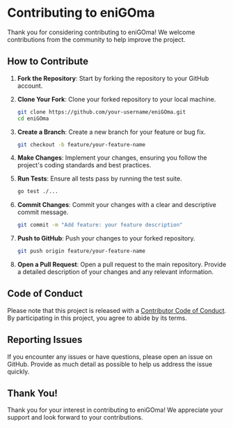 # Contributing to eniGOma

Thank you for considering contributing to eniGOma! We welcome contributions from the community to help improve the project.

## How to Contribute

1. **Fork the Repository**: Start by forking the repository to your GitHub account.

2. **Clone Your Fork**: Clone your forked repository to your local machine.

   ```bash
   git clone https://github.com/your-username/eniGOma.git
   cd eniGOma
   ```

3. **Create a Branch**: Create a new branch for your feature or bug fix.

   ```bash
   git checkout -b feature/your-feature-name
   ```

4. **Make Changes**: Implement your changes, ensuring you follow the project's coding standards and best practices.

5. **Run Tests**: Ensure all tests pass by running the test suite.

   ```bash
   go test ./...
   ```

6. **Commit Changes**: Commit your changes with a clear and descriptive commit message.

   ```bash
   git commit -m "Add feature: your feature description"
   ```

7. **Push to GitHub**: Push your changes to your forked repository.

   ```bash
   git push origin feature/your-feature-name
   ```

8. **Open a Pull Request**: Open a pull request to the main repository. Provide a detailed description of your changes and any relevant information.

## Code of Conduct

Please note that this project is released with a [Contributor Code of Conduct](CODE_OF_CONDUCT.md). By participating in this project, you agree to abide by its terms.

## Reporting Issues

If you encounter any issues or have questions, please open an issue on GitHub. Provide as much detail as possible to help us address the issue quickly.

## Thank You!

Thank you for your interest in contributing to eniGOma! We appreciate your support and look forward to your contributions.
